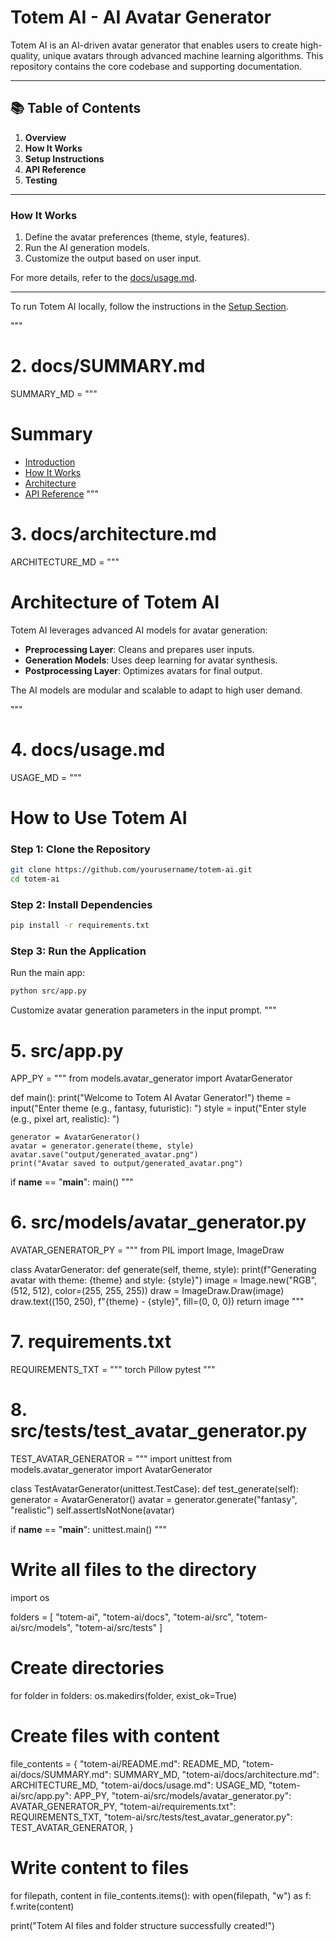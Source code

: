 # Totem AI - AI Avatar Generator

Totem AI is an AI-driven avatar generator that enables users to create high-quality, unique avatars through advanced machine learning algorithms. This repository contains the core codebase and supporting documentation.

---

## 📚 Table of Contents
1. **Overview**
2. **How It Works**
3. **Setup Instructions**
4. **API Reference**
5. **Testing**

---

### How It Works
1. Define the avatar preferences (theme, style, features).
2. Run the AI generation models.
3. Customize the output based on user input.

For more details, refer to the [docs/usage.md](docs/usage.md).

---

To run Totem AI locally, follow the instructions in the [Setup Section](#setup).

"""

# 2. docs/SUMMARY.md
SUMMARY_MD = """
# Summary

* [Introduction](README.md)
* [How It Works](usage.md)
* [Architecture](architecture.md)
* [API Reference](api_reference.md)
"""

# 3. docs/architecture.md
ARCHITECTURE_MD = """
# Architecture of Totem AI

Totem AI leverages advanced AI models for avatar generation:

- **Preprocessing Layer**: Cleans and prepares user inputs.
- **Generation Models**: Uses deep learning for avatar synthesis.
- **Postprocessing Layer**: Optimizes avatars for final output.

The AI models are modular and scalable to adapt to high user demand.

"""

# 4. docs/usage.md
USAGE_MD = """
# How to Use Totem AI

### Step 1: Clone the Repository
```bash
git clone https://github.com/yourusername/totem-ai.git
cd totem-ai
```

### Step 2: Install Dependencies
```bash
pip install -r requirements.txt
```

### Step 3: Run the Application
Run the main app:
```bash
python src/app.py
```

Customize avatar generation parameters in the input prompt.
"""

# 5. src/app.py
APP_PY = """
from models.avatar_generator import AvatarGenerator

def main():
    print("Welcome to Totem AI Avatar Generator!")
    theme = input("Enter theme (e.g., fantasy, futuristic): ")
    style = input("Enter style (e.g., pixel art, realistic): ")
    
    generator = AvatarGenerator()
    avatar = generator.generate(theme, style)
    avatar.save("output/generated_avatar.png")
    print("Avatar saved to output/generated_avatar.png")

if __name__ == "__main__":
    main()
"""

# 6. src/models/avatar_generator.py
AVATAR_GENERATOR_PY = """
from PIL import Image, ImageDraw

class AvatarGenerator:
    def generate(self, theme, style):
        print(f"Generating avatar with theme: {theme} and style: {style}")
        image = Image.new("RGB", (512, 512), color=(255, 255, 255))
        draw = ImageDraw.Draw(image)
        draw.text((150, 250), f"{theme} - {style}", fill=(0, 0, 0))
        return image
"""

# 7. requirements.txt
REQUIREMENTS_TXT = """
torch
Pillow
pytest
"""

# 8. src/tests/test_avatar_generator.py
TEST_AVATAR_GENERATOR = """
import unittest
from models.avatar_generator import AvatarGenerator

class TestAvatarGenerator(unittest.TestCase):
    def test_generate(self):
        generator = AvatarGenerator()
        avatar = generator.generate("fantasy", "realistic")
        self.assertIsNotNone(avatar)

if __name__ == "__main__":
    unittest.main()
"""

# Write all files to the directory
import os

folders = [
    "totem-ai",
    "totem-ai/docs",
    "totem-ai/src",
    "totem-ai/src/models",
    "totem-ai/src/tests"
]

# Create directories
for folder in folders:
    os.makedirs(folder, exist_ok=True)

# Create files with content
file_contents = {
    "totem-ai/README.md": README_MD,
    "totem-ai/docs/SUMMARY.md": SUMMARY_MD,
    "totem-ai/docs/architecture.md": ARCHITECTURE_MD,
    "totem-ai/docs/usage.md": USAGE_MD,
    "totem-ai/src/app.py": APP_PY,
    "totem-ai/src/models/avatar_generator.py": AVATAR_GENERATOR_PY,
    "totem-ai/requirements.txt": REQUIREMENTS_TXT,
    "totem-ai/src/tests/test_avatar_generator.py": TEST_AVATAR_GENERATOR,
}

# Write content to files
for filepath, content in file_contents.items():
    with open(filepath, "w") as f:
        f.write(content)

print("Totem AI files and folder structure successfully created!")
